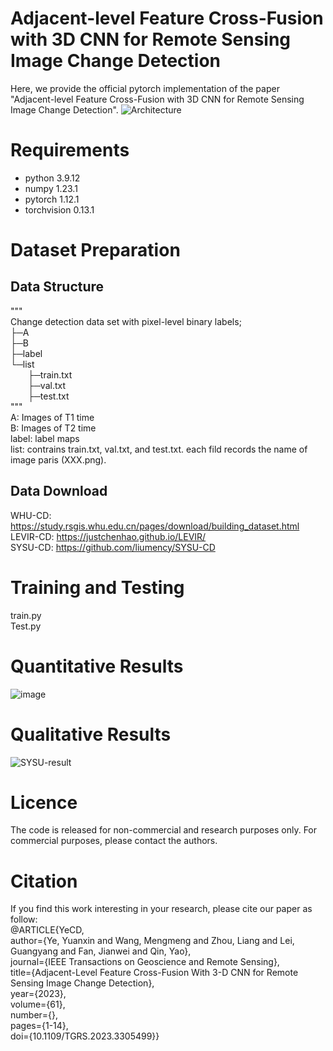 # Adjacent-level Feature Cross-Fusion with 3D CNN for Remote Sensing Image Change Detection

Here, we provide the official pytorch implementation of the paper "Adjacent-level Feature Cross-Fusion with 3D CNN for Remote Sensing Image Change Detection".
![Architecture](https://github.com/wm-Githuber/AFCF3D-Net/assets/66511993/9c2681a4-a582-4b73-8133-55f2c5da5dc9)

# Requirements
* python        3.9.12
* numpy         1.23.1
* pytorch       1.12.1
* torchvision   0.13.1

# Dataset Preparation
## Data Structure
"""  
Change detection data set with pixel-level binary labels;  
├─A  
├─B  
├─label  
└─list  
&emsp;&emsp;├─train.txt  
&emsp;&emsp;├─val.txt  
&emsp;&emsp;├─test.txt  
"""  
A: Images of T1 time  
B: Images of T2 time  
label: label maps  
list: contrains train.txt, val.txt, and test.txt. each fild records the name of image paris (XXX.png).  

## Data Download  
WHU-CD: https://study.rsgis.whu.edu.cn/pages/download/building_dataset.html  
LEVIR-CD: https://justchenhao.github.io/LEVIR/  
SYSU-CD: https://github.com/liumency/SYSU-CD  

# Training and Testing
train.py  
Test.py

# Quantitative Results
![image](https://github.com/wm-Githuber/AFCF3D-Net/assets/66511993/7612d847-8ccb-422d-9fee-3b567b8082a4)


# Qualitative Results
![SYSU-result](https://user-images.githubusercontent.com/66511993/210714033-e006d556-97d1-47e9-8423-3de7a983f385.png)


# Licence
The code is released for non-commercial and research purposes only. For commercial purposes, please contact the authors.


# Citation
If you find this work interesting in your research, please cite our paper as follow:  
@ARTICLE{YeCD,  
         author={Ye, Yuanxin and Wang, Mengmeng and Zhou, Liang and Lei, Guangyang and Fan, Jianwei and Qin, Yao},  
         journal={IEEE Transactions on Geoscience and Remote Sensing},  
         title={Adjacent-Level Feature Cross-Fusion With 3-D CNN for Remote Sensing Image Change Detection},  
         year={2023},  
         volume={61},  
         number={},  
         pages={1-14},  
         doi={10.1109/TGRS.2023.3305499}}
